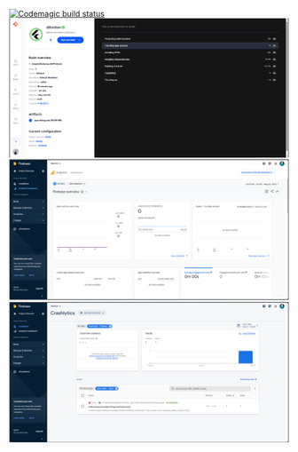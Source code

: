 [![Codemagic build status](https://api.codemagic.io/apps/64c85ac0f754a330a59ec9dd/64c85ac0f754a330a59ec9dc/status_badge.svg)](https://codemagic.io/apps/64c85ac0f754a330a59ec9dd/64c85ac0f754a330a59ec9dc/latest_build)
![codemagic](screenshots/continues_integration.png)
![analytics](screenshots/firebase-analytics.png)
![crashlytics](screenshots/firebase-crashlythics.png)
